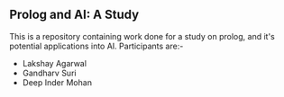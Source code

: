 ## Prolog and AI: A Study

This is a repository containing work done for a study on prolog, and it's potential applications into AI. Participants are:-

* Lakshay Agarwal
* Gandharv Suri
* Deep Inder Mohan
